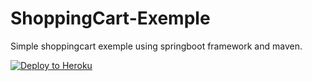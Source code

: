 <h1>ShoppingCart-Exemple</h1>


Simple shoppingcart exemple using springboot framework and maven. 



[![Deploy to Heroku](https://www.herokucdn.com/deploy/button.png)](https://heroku.com/deploy)
